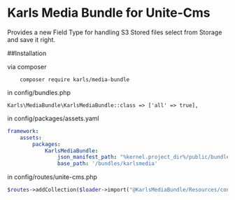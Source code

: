 
# Karls Media Bundle for Unite-Cms

Provides a new Field Type for handling S3 Stored files select from Storage and save it right.

##Installation

via composer
```
    composer require karls/media-bundle
```

in config/bundles.php

```
Karls\MediaBundle\KarlsMediaBundle::class => ['all' => true],
```

in config/packages/assets.yaml

```yaml
framework:
    assets:
        packages:
            KarlsMediaBundle:
                json_manifest_path: "%kernel.project_dir%/public/bundles/karlsmedia/manifest.json"
                base_path: '/bundles/karlsmedia'

```

in config/routes/unite-cms.php

```php
$routes->addCollection($loader->import("@KarlsMediaBundle/Resources/config/routing.$approach.yml"));
```